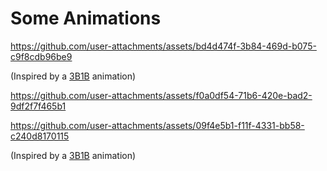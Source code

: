 # Some Animations

https://github.com/user-attachments/assets/bd4d474f-3b84-469d-b075-c9f8cdb96be9

(Inspired by a [3B1B](https://www.youtube.com/@3blue1brown) animation)


https://github.com/user-attachments/assets/f0a0df54-71b6-420e-bad2-9df2f7f465b1



https://github.com/user-attachments/assets/09f4e5b1-f11f-4331-bb58-c240d8170115

(Inspired by a [3B1B](https://www.youtube.com/@3blue1brown) animation)

